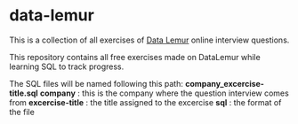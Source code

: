 # data-lemur
This is a collection of all exercises of [Data Lemur](https://datalemur.com/questions) online interview questions.

This repository contains all free exercises made on DataLemur while learning SQL to track progress. 

The SQL files will be named following this path: 
__company_excercise-title.sql__
**company** : this is the company where the question interview comes from
**excercise-title** : the title assigned to the excercise
**sql** : the format of the file 
